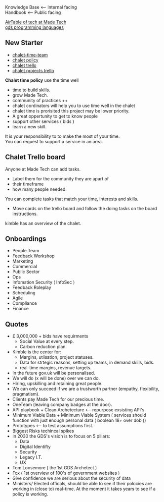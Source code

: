Knowledge Base <-- Internal facing <br>
Handbook <-- Public facing <br>

[AirTable of tech at Made Tech](https://airtable.com/appvySQ6qDwqcxLmt/tblhjjZSgBKI1qZR9/viwRgnrPsdPVIDl9u?blocks=hide) <br>
[gds programming languages](https://gds-way.cloudapps.digital/standards/programming-languages.html)


## New Starter
+ [chalet-time-team](https://madetechteam.slack.com/archives/C03F23K2RL0)
+ [chalet policy](https://github.com/madetech/handbook/blob/main/guides/chalet_time_policy.md)
+ [chalet trello](https://trello.com/b/taj8yvLP/communities-improvements-backlog)
+ [chalet projects trello](https://trello.com/b/7lSGB2Xw/chalet-community-board)

**Chalet time policy** use the time well
+ time to build skills.
+ grow Made Tech.
+ community of practices ++ 
+ chalet cordinators will help you to use time well in the chalet
+ chalet time is prorisited this project may be lower priority. 
+ A great oppertunity to get to know people
+ support other services ( bids )
+ learn a new skill.

It is your responsibility to to make the most of your time. <br>
You can request to support a service in an area. <br>

## Chalet Trello board
Anyone at Made Tech can add tasks. <br>
+ Label them for the community they are apart of <br>
+ their timeframe
+ how many people needed.

You can complete tasks that match your time, interests and skills.  <br>
+ Move cards on the trello board and follow the doing tasks on the board instructions.


kimble has an overview of the chalet.

## Onboardings
+ People Team
+ Feedback Workshop
+ Marketing
+ Commercial
+ Public Sector
+ Ops
+ Infomation Security ( InfoSec )
+ Feedback Roleplay
+ Scheduling
+ Agile
+ Compliance
+ Finance



## Quotes
+ £ 3,000,000 + bids have requirments
  + Social Value at every step. 
  + Carbon reduction plan.
+ Kimble is the center for:
  + Margins, utlisation, project statuses.
  + Data for strtegic reasons, setting up teams, in demand skills, bids.
  + real-time margins, revenue targets.
+ In the future gov.uk will be personalised.
+ We will do (x will be done) over we can do.
+ Hiring, upskilling and retaining great people.
+ We can only succeed if we are a trustworth partner (empathy, flexibility, pragmatism).
+ Clients pay Made Tech for our precious time.
+ OneTeam (leaving company badges at the door).
+ API playbook + Clean Archetecture <-- repurpose exsisting API's.
+ Minimum Viable Data + Minimum Viable System ( services should function with just enough personal data ( boolean 18+ over dob ))
+ Prototypes <-- to test assumptions first.
+ Biggest Risks techincal spikes
+ In 2030 the GDS's vision is to focus on 5 pillars:
  + Data
  + Digital Identifty
  + Security
  + Legacy I.T.
  + UX
+ Tom Loosemore ( the 1st GDS Archetect )
+ Fox ( 1st overview of 100's of government websites )
+ Give confidence we are serious about the security of data
+ Ministers/ Elected officals, should be able to see if their polocies are working in (close to) real-time. At the moment it takes years to see if a policy is working.
